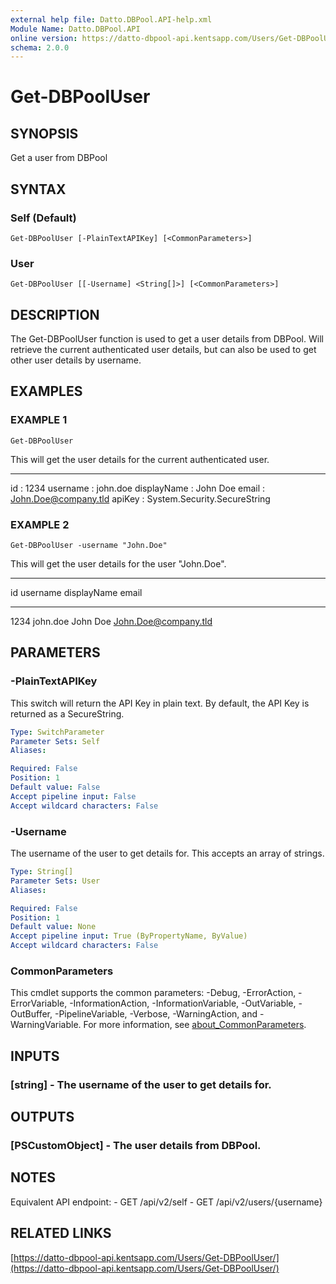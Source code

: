 ```yaml
---
external help file: Datto.DBPool.API-help.xml
Module Name: Datto.DBPool.API
online version: https://datto-dbpool-api.kentsapp.com/Users/Get-DBPoolUser/
schema: 2.0.0
---
```


# Get-DBPoolUser

## SYNOPSIS
Get a user from DBPool

## SYNTAX

### Self (Default)
```
Get-DBPoolUser [-PlainTextAPIKey] [<CommonParameters>]
```

### User
```
Get-DBPoolUser [[-Username] <String[]>] [<CommonParameters>]
```

## DESCRIPTION
The Get-DBPoolUser function is used to get a user details from DBPool.
Will retrieve the current authenticated user details, but can also be used to get other user details by username.

## EXAMPLES

### EXAMPLE 1
```
Get-DBPoolUser
```

This will get the user details for the current authenticated user.

----------------------------------------------------------------

id          : 1234
username    : john.doe
displayName : John Doe
email       : John.Doe@company.tld
apiKey      : System.Security.SecureString

### EXAMPLE 2
```
Get-DBPoolUser -username "John.Doe"
```

This will get the user details for the user "John.Doe".

----------------------------------------------------------------

id username  displayName email
-- --------  ----------- -----
1234 john.doe John Doe   John.Doe@company.tld

## PARAMETERS

### -PlainTextAPIKey
This switch will return the API Key in plain text.
By default, the API Key is returned as a SecureString.

```yaml
Type: SwitchParameter
Parameter Sets: Self
Aliases:

Required: False
Position: 1
Default value: False
Accept pipeline input: False
Accept wildcard characters: False
```

### -Username
The username of the user to get details for.
This accepts an array of strings.

```yaml
Type: String[]
Parameter Sets: User
Aliases:

Required: False
Position: 1
Default value: None
Accept pipeline input: True (ByPropertyName, ByValue)
Accept wildcard characters: False
```

### CommonParameters
This cmdlet supports the common parameters: -Debug, -ErrorAction, -ErrorVariable, -InformationAction, -InformationVariable, -OutVariable, -OutBuffer, -PipelineVariable, -Verbose, -WarningAction, and -WarningVariable. For more information, see [about_CommonParameters](http://go.microsoft.com/fwlink/?LinkID=113216).

## INPUTS

### [string] - The username of the user to get details for.
## OUTPUTS

### [PSCustomObject] - The user details from DBPool.
## NOTES
Equivalent API endpoint:
    - GET /api/v2/self
    - GET /api/v2/users/{username}

## RELATED LINKS

[https://datto-dbpool-api.kentsapp.com/Users/Get-DBPoolUser/](https://datto-dbpool-api.kentsapp.com/Users/Get-DBPoolUser/)

